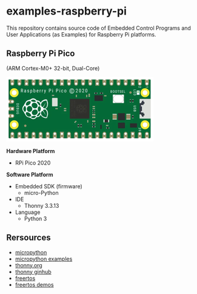 # examples-raspberry-pi

This repository contains source code of Embedded Control Programs and User Applications (as Examples) for Raspberry Pi platforms.


## Raspberry Pi Pico

(ARM Cortex-M0+ 32-bit, Dual-Core)

![rpico module](./000-images/rpico-2020.png)

**Hardware Platform**

- RPi Pico 2020

**Software Platform**

- Embedded SDK (firmware)
  - micro-Python
- IDE
  - Thonny 3.3.13
- Language
  - Python 3


## Rersources

- [micropython](https://github.com/micropython/micropython)
- [micropython examples](https://github.com/raspberrypi/pico-micropython-examples)
- [thonny.org](https://thonny.org)
- [thonny ginhub](https://github.com/thonny/thonny/releases)
- [freertos](https://freertos.org/symmetric-multiprocessing-introduction.html)
- [freertos demos](https://freertos.org/smp-demos-for-the-raspberry-pi-pico-board.html)
